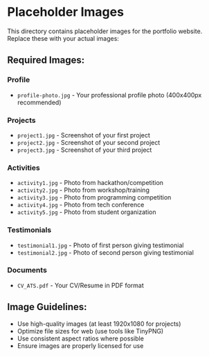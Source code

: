 # Placeholder Images

This directory contains placeholder images for the portfolio website. 
Replace these with your actual images:

## Required Images:

### Profile
- `profile-photo.jpg` - Your professional profile photo (400x400px recommended)

### Projects  
- `project1.jpg` - Screenshot of your first project
- `project2.jpg` - Screenshot of your second project  
- `project3.jpg` - Screenshot of your third project

### Activities
- `activity1.jpg` - Photo from hackathon/competition
- `activity2.jpg` - Photo from workshop/training
- `activity3.jpg` - Photo from programming competition
- `activity4.jpg` - Photo from tech conference
- `activity5.jpg` - Photo from student organization

### Testimonials
- `testimonial1.jpg` - Photo of first person giving testimonial
- `testimonial2.jpg` - Photo of second person giving testimonial

### Documents
- `CV_ATS.pdf` - Your CV/Resume in PDF format

## Image Guidelines:
- Use high-quality images (at least 1920x1080 for projects)
- Optimize file sizes for web (use tools like TinyPNG)
- Use consistent aspect ratios where possible
- Ensure images are properly licensed for use
